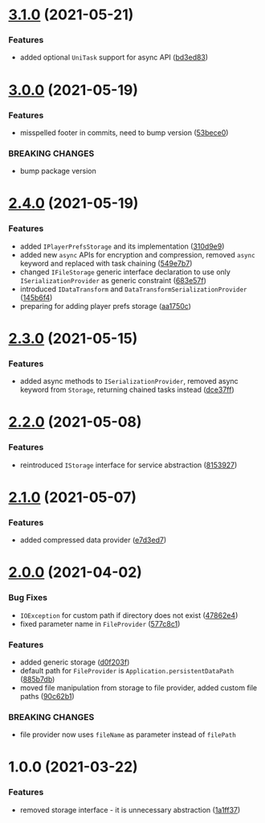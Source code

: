 # [3.1.0](https://github.com/dre0dru/LocalStorage/compare/v3.0.0...v3.1.0) (2021-05-21)


### Features

* added optional `UniTask` support for async API ([bd3ed83](https://github.com/dre0dru/LocalStorage/commit/bd3ed83dbc2b4846fd30203d83cf46b76e3b8ded))

# [3.0.0](https://github.com/dre0dru/LocalStorage/compare/v2.4.0...v3.0.0) (2021-05-19)


### Features

* misspelled footer in commits, need to bump version ([53bece0](https://github.com/dre0dru/LocalStorage/commit/53bece0575dfe033bb9c844d3793afcebd230836))


### BREAKING CHANGES

* bump package version

# [2.4.0](https://github.com/dre0dru/LocalStorage/compare/v2.3.0...v2.4.0) (2021-05-19)


### Features

* added `IPlayerPrefsStorage` and its implementation ([310d9e9](https://github.com/dre0dru/LocalStorage/commit/310d9e99dd5f6032764b6b89958386eac555dfa4))
* added new `async` APIs for encryption and compression, removed `async` keyword and replaced with task chaining ([549e7b7](https://github.com/dre0dru/LocalStorage/commit/549e7b77ee6360a5853fab1075d87e3ae221c4b7))
* changed `IFileStorage` generic interface declaration to use only `ISerializationProvider` as generic constraint ([683e57f](https://github.com/dre0dru/LocalStorage/commit/683e57fe0bb42c2701d1a1e83b3148f5c0f58300))
* introduced `IDataTransform` and `DataTransformSerializationProvider` ([145b6f4](https://github.com/dre0dru/LocalStorage/commit/145b6f4b73da206d4d530479e2c236a1d327f7c4))
* preparing for adding player prefs storage ([aa1750c](https://github.com/dre0dru/LocalStorage/commit/aa1750c427dd0a9b87eb20a7d48d40e0aa05d229))

# [2.3.0](https://github.com/dre0dru/LocalStorage/compare/v2.2.0...v2.3.0) (2021-05-15)


### Features

* added async methods to `ISerializationProvider`, removed async keyword from `Storage`, returning chained tasks instead ([dce37ff](https://github.com/dre0dru/LocalStorage/commit/dce37ff34a6c9f6170456fb31422764196bc6276))

# [2.2.0](https://github.com/dre0dru/LocalStorage/compare/v2.1.0...v2.2.0) (2021-05-08)


### Features

* reintroduced `IStorage` interface for service abstraction ([8153927](https://github.com/dre0dru/LocalStorage/commit/8153927ea81bf3244e648e88854c96172a611c3d))

# [2.1.0](https://github.com/dre0dru/LocalStorage/compare/v2.0.0...v2.1.0) (2021-05-07)


### Features

* added compressed data provider ([e7d3ed7](https://github.com/dre0dru/LocalStorage/commit/e7d3ed7f3524f2b279ec9295b2c6e27555f2ffbb))

# [2.0.0](https://github.com/dre0dru/LocalStorage/compare/v1.0.0...v2.0.0) (2021-04-02)


### Bug Fixes

* `IOException` for custom path if directory does not exist ([47862e4](https://github.com/dre0dru/LocalStorage/commit/47862e47c0b89b521ba2628729e735c9eeb40737))
* fixed parameter name in `FileProvider` ([577c8c1](https://github.com/dre0dru/LocalStorage/commit/577c8c141272888d554da5264d282e47947dd7ca))


### Features

* added generic storage ([d0f203f](https://github.com/dre0dru/LocalStorage/commit/d0f203f747f1ab6804121a05826fc509ae5ab6b8))
* default path for `FileProvider` is `Application.persistentDataPath` ([885b7db](https://github.com/dre0dru/LocalStorage/commit/885b7db8c519431ebd94f6072cc29a2d1db94d9a))
* moved file manipulation from storage to file provider, added custom file paths ([90c62b1](https://github.com/dre0dru/LocalStorage/commit/90c62b12f4995db66168a745691cc9083697d005))


### BREAKING CHANGES

* file provider now uses `fileName` as parameter instead of `filePath`

# 1.0.0 (2021-03-22)


### Features

* removed storage interface - it is unnecessary abstraction ([1a1ff37](https://github.com/dre0dru/LocalStorage/commit/1a1ff377d2c2d236264a67c0efbe54aa37287012))
